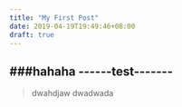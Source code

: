 ```yaml
---
title: "My First Post"
date: 2019-04-19T19:49:46+08:00
draft: true
---
```

###hahaha
------test-------
-------
>dwahdjaw
dwadwada
